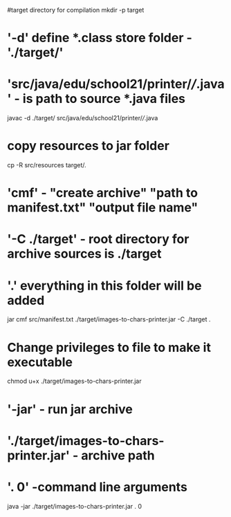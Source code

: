 #target directory for compilation
mkdir -p target

# '-d' define *.class store folder - './target/'
# 'src/java/edu/school21/printer/*/*.java' - is path to source *.java files
javac -d ./target/ src/java/edu/school21/printer/*/*.java

# copy resources to jar folder
cp -R src/resources target/.

# 'cmf' - "create archive" "path to manifest.txt" "output file name"
# '-C ./target' - root directory for archive sources is ./target
# '.' everything in this folder will be added
jar cmf src/manifest.txt ./target/images-to-chars-printer.jar -C ./target .

# Change privileges to file to make it executable
chmod u+x ./target/images-to-chars-printer.jar

# '-jar' - run jar archive
# './target/images-to-chars-printer.jar' - archive path
# '. 0' -command line arguments
java -jar ./target/images-to-chars-printer.jar . 0